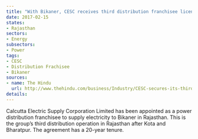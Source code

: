 ```yaml
---
title: "With Bikaner, CESC receives third distribution franchisee license in Rajasthan"
date: 2017-02-15
states:
- Rajasthan
sectors:
- Energy
subsectors:
- Power
tags:
- CESC
- Distribution Frachisee
- Bikaner
sources:
- name: The Hindu
  url: http://www.thehindu.com/business/Industry/CESC-secures-its-third-electricity-distribution-franchise-in-Rajasthan/article17205186.ece
details:
---
```


Calcutta Electric Supply Corporation Limited has been appointed as a power distribution franchisee to supply electricity to Bikaner in Rajasthan. This is the group’s third distribution operation in Rajasthan after Kota and Bharatpur. The agreement has a 20-year tenure.
